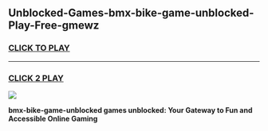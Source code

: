 
## Unblocked-Games-bmx-bike-game-unblocked-Play-Free-gmewz
<h3>
<a href="https://premium76.site?title=bmx-bike-game-unblocked&ref=22A">CLICK TO PLAY</a></h3>
<hr>

<h3>
<a href="https://premium76.site?title=bmx-bike-game-unblocked&ref=22A">CLICK 2 PLAY</a>
  
</h3>

<a href="https://premium76.site?title=bmx-bike-game-unblocked&ref=22A"><img src="https://clearcache.store/games.png"></a>


**bmx-bike-game-unblocked games unblocked: Your Gateway to Fun and Accessible Online Gaming**

